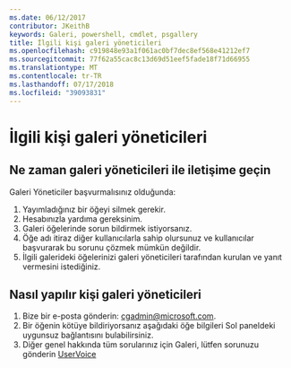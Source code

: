 ```yaml
---
ms.date: 06/12/2017
contributor: JKeithB
keywords: Galeri, powershell, cmdlet, psgallery
title: İlgili kişi galeri yöneticileri
ms.openlocfilehash: c919848e93a1f061ac0bf7dec8ef568e41212ef7
ms.sourcegitcommit: 77f62a55cac8c13d69d51eef5fade18f71d66955
ms.translationtype: MT
ms.contentlocale: tr-TR
ms.lasthandoff: 07/17/2018
ms.locfileid: "39093831"
---
```

# <a name="contact-gallery-administrators"></a>İlgili kişi galeri yöneticileri

## <a name="when-to-contact-gallery-administrators"></a>Ne zaman galeri yöneticileri ile iletişime geçin

Galeri Yöneticiler başvurmalısınız olduğunda:

1. Yayımladığınız bir öğeyi silmek gerekir.
2. Hesabınızla yardıma gereksinim.
3. Galeri öğelerinde sorun bildirmek istiyorsanız.
4. Öğe adı itiraz diğer kullanıcılarla sahip olursunuz ve kullanıcılar başvurarak bu sorunu çözmek mümkün değildir.
5. İlgili galerideki öğelerinizi galeri yöneticileri tarafından kurulan ve yanıt vermesini istediğiniz.

## <a name="how-to-contact-gallery-administrators"></a>Nasıl yapılır kişi galeri yöneticileri

1. Bize bir e-posta gönderin: <cgadmin@microsoft.com>.
2. Bir öğenin kötüye bildiriyorsanız aşağıdaki öğe bilgileri Sol paneldeki uygunsuz bağlantısını bulabilirsiniz.
3. Diğer genel hakkında tüm sorularınız için Galeri, lütfen sorunuzu gönderin [UserVoice](http://windowsserver.uservoice.com/forums/301869-powershell)